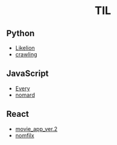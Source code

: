 <h1 align="center">  
    TIL
</h1>

## Python

- [Likelion](https://github.com/kimhan0421/TIL/tree/master/Study_python)
- [crawling](https://github.com/kimhan0421/TIL/tree/master/Study_python/movie_crawling)

## JavaScript

- [Every](https://github.com/kimhan0421/TIL/tree/master/JavaScript/Every_c)
- [nomard](https://github.com/kimhan0421/TIL/tree/master/JavaScript/nomard)

## React

- [movie_app_ver.2](https://github.com/kimhan0421/TIL/blob/master/React/movie_app_ver.2/Theory.md)
- [nomfilx](https://github.com/kimhan0421/TIL/tree/master/React/nomfilx)
